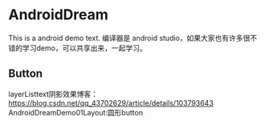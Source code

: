 # AndroidDream
This is a android demo text.
编译器是 android studio，如果大家也有许多很不错的学习demo，可以共享出来，一起学习。
## Button
layerListtext阴影效果博客：https://blog.csdn.net/qq_43702629/article/details/103793643
AndroidDreamDemo01Layout:圆形button

